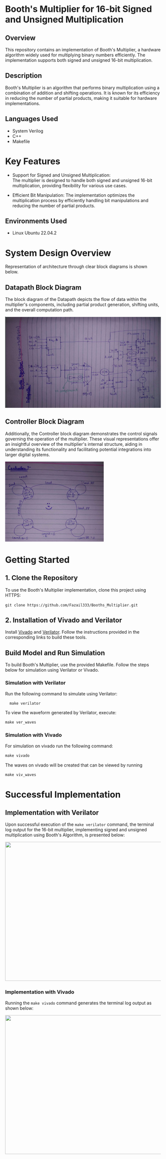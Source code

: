 # Booth's Multiplier for 16-bit Signed and Unsigned Multiplication

## Overview
  This repository contains an implementation of Booth's Multiplier, a hardware algorithm widely used for multiplying binary numbers efficiently. The implementation supports both signed and unsigned 16-bit multiplication.


## Description

  Booth's Multiplier is an algorithm that performs binary multiplication using a combination of addition and shifting operations. It is known for its efficiency in reducing the number of partial products, making it suitable for hardware implementations.

## Languages Used
  * System Verilog
  * C++
  * Makefile 

# Key Features

  * Support for Signed and Unsigned Multiplication:  
    The multiplier is designed to handle both signed and unsigned 16-bit multiplication, providing flexibility for various use cases.

  * Efficient Bit Manipulation: 
    The implementation optimizes the multiplication process by efficiently handling bit manipulations and reducing the number of partial products.


## Environments Used

  * Linux Ubuntu 22.04.2

# System Design Overview

  Representation of architecture through clear block diagrams is shown below.

## Datapath Block Diagram

The block diagram of the Datapath depicts the flow of data within the multiplier's components, including partial product generation, shifting units, and the overall computation path.

 ![Datapath](./docs/Datapath.png)

## Controller Block Diagram

Additionally, the Controller block diagram demonstrates the control signals governing the operation of the multiplier. These visual representations offer an insightful overview of the multiplier's internal structure, aiding in understanding its functionality and facilitating potential integrations into larger digital systems.

 ![Controller](./docs/Controller.png)


# Getting Started

## 1. Clone the Repository
       
To use the Booth's Multiplier implementation, clone this project using HTTPS:

 ``` git clone https://github.com/Fazail333/Booths_Multiplier.git ```

## 2. Installation of Vivado and Verilator 

Install [Vivado](https://github.com/ALI11-2000/Vivado-Installation) and [Verilator](https://verilator.org/guide/latest/install.html). Follow the instructions provided in the corresponding links to build these tools.

## Build Model and Run Simulation

To build Booth's Multiplier, use the provided Makefile. Follow the steps below for simulation using Verilator or Vivado.

### Simulation with Verilator
Run the following command to simulate using Verilator:

```markdown
  make verilator
```


To view the waveform generated by Verilator, execute:

```markdown
make ver_waves
 ```
### Simulation with Vivado
For simulation on vivado run the following command:

```markdown
make vivado
```

The waves on vivado will be created that can be viewed by running

```markdown
make viv_waves
``` 

# Successful Implementation

## Implementation with Verilator

Upon successful execution of the `make verilator` command, the terminal log output for the 16-bit multiplier, implementing signed and unsigned multiplication using Booth's Algorithm, is presented below:

<img src="Verilator_implementation.png" width="600" height="450" />

### Implementation with Vivado

Running the `make vivado` command generates the terminal log output as shown below:

<img src="Vivado_implementation.png" width="600" height="450" />

